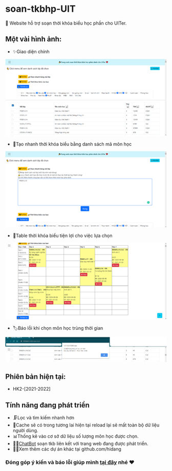 # soan-tkbhp-UIT

🎉 Website hỗ trợ soạn thời khóa biểu học phần cho UITer.

## Một vài hình ảnh:

- ✨Giao diện chính

<img src="./assets/img/giaodienchinh.png">

- 🎢Tạo nhanh thời khóa biểu bằng danh sách mã môn học

<img src="./assets/img/taotkbtumalop.png">

- 🛒Table thời khóa biểu tiện lợi cho việc lựa chọn

<img src="./assets/img/giaodiensoantkb.png">

- 🏷Báo lỗi khi chọn môn học trùng thời gian

<img src="./assets/img/baoloitrung.png">

## Phiên bản hiện tại:

- HK2-[2021-2022]

## Tính năng đang phát triển

- 🗜Lọc và tìm kiếm nhanh hơn
- 🤿Cache sẽ có trong tương lai hiện tại reload lại sẽ mất toàn bộ dữ liệu người dùng.
- 📊Thống kê vào cơ sở dữ liệu số lượng môn học được chọn.
- 🦸‍♂️[ChatBot](https://github.com/hidang/bot-tkb-hocphan-UIT) soạn tkb liên kết với trang web đang được phát triển.
- 🙇‍♂️Xem thêm các dự án khác tại github.com/hidang

### Đóng góp ý kiến và báo lỗi giúp mình [tại đây](https://github.com/hidang/soan-tkbhp-UIT/issues) nhé ❤
